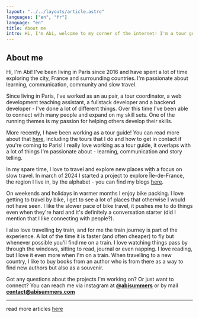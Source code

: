 ```yaml
---
layout: "../../layouts/article.astro"
languages: ["en", "fr"]
language: "en"
title: About me
intro: Hi, I'm Abi, welcome to my corner of the internet! I'm a tour guide & backend developer based in Paris. I'm passionate about learning, communication, community and slow travel.
---
```


## About me

Hi, I'm Abi! I've been living in Paris since 2016 and have spent a lot of time exploring the city, France and surrounding countries. I'm passionate about learning, communication, community and slow travel.

Since living in Paris, I've worked as an au pair, a tour coordinator, a web development teaching assistant, a fullstack developer and a backend developer - I've done a lot of different things. Over this time I've been able to connect with many people and expand on my skill sets. One of the running themes is my passion for helping others develop their skills.

More recently, I have been working as a tour guide! You can read more about that [here](https://abisummers.com/articles/guide/visit-paris/), including the tours that I do and how to get in contact if you're coming to Paris! I really love working as a tour guide, it overlaps with a lot of things I'm passionate about - learning, communication and story telling.

In my spare time, I love to travel and explore new places with a focus on slow travel. In march of 2024 I started a project to explore Île-de-France, the region I live in, by the alphabet - you can find my blogs [here](http://abisummers.com/articles/alphabet-ile-de-france).

On weekends and holidays in warmer months I enjoy bike packing. I love getting to travel by bike, I get to see a lot of places that otherwise I would not have seen. I like the slower pace of bike travel, it pushes me to do things even when they're hard and it's definitely a conversation starter (did I mention that I like connecting with people?).

I also love travelling by train, and for me the train journey is part of the experience. A lot of the time it is faster (and often cheaper) to fly but whenever possible you'll find me on a train. I love watching things pass by through the windows, sitting to read, journal or even napping. I love reading, but I love it even more when I'm on a train. When travelling to a new country, I like to buy books from an author who is from there as a way to find new authors but also as a souvenir.

Got any questions about the projects I'm working on? Or just want to connect? You can reach me via instagram at **[@abisummers](https://www.instagram.com/abisummers/)** or by mail **[contact@abisummers.com](mailto:contact@abisummers.com)**

---

read more articles [here](https://abisummers.com/articles/)
